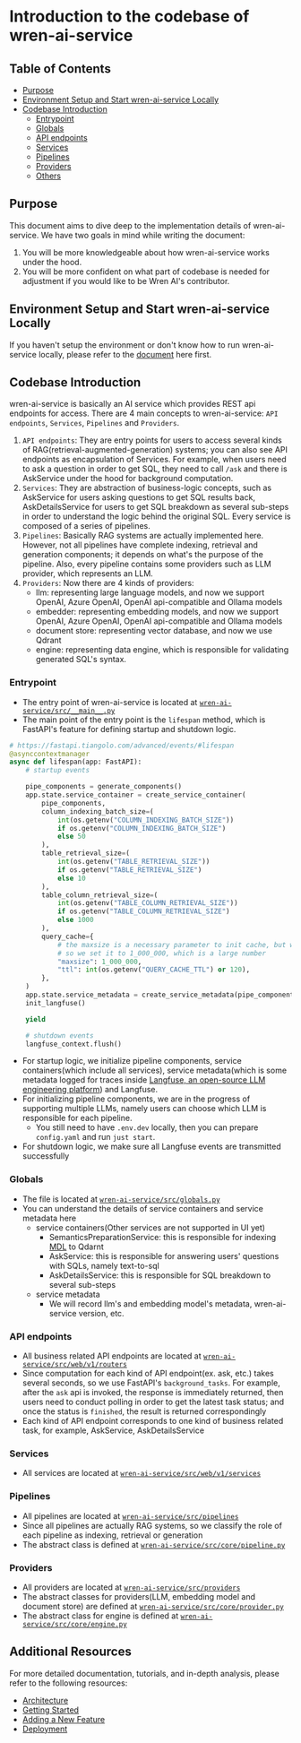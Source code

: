 # Introduction to the codebase of wren-ai-service

## Table of Contents

- [Purpose](#purpose)
- [Environment Setup and Start wren-ai-service Locally](#environment-setup-and-start-wren-ai-service-locally)
- [Codebase Introduction](#codebase-introduction)
    - [Entrypoint](#entrypoint)
    - [Globals](#globals)
    - [API endpoints](#api-endpoints)
    - [Services](#services)
    - [Pipelines](#pipelines)
    - [Providers](#providers)
    - [Others](#others)

## Purpose

This document aims to dive deep to the implementation details of wren-ai-service. We have two goals in mind while writing the document:
1. You will be more knowledgeable about how wren-ai-service works under the hood.
2. You will be more confident on what part of codebase is needed for adjustment if you would like to be Wren AI's contributor.

## Environment Setup and Start wren-ai-service Locally

If you haven't setup the environment or don't know how to run wren-ai-service locally, please refer to the [document](../README.md#setup-for-local-development) here first.

## Codebase Introduction

wren-ai-service is basically an AI service which provides REST api endpoints for access. There are 4 main concepts to wren-ai-service: `API endpoints`, `Services`, `Pipelines` and `Providers`.
1. `API endpoints`: They are entry points for users to access several kinds of RAG(retrieval-augmented-generation) systems; you can also see API endpoints as encapsulation of Services. For example, when users need to ask a question in order to get SQL, they need to call `/ask` and there is AskService under the hood for background computation.
2. `Services`: They are abstraction of business-logic concepts, such as AskService for users asking questions to get SQL results back, AskDetailsService for users to get SQL breakdown as several sub-steps in order to understand the logic behind the original SQL. Every service is composed of a series of pipelines.
3. `Pipelines`: Basically RAG systems are actually implemented here. However, not all pipelines have complete indexing, retrieval and generation components; it depends on what's the purpose of the pipeline. Also, every pipeline contains some providers such as LLM provider, which represents an LLM.
4. `Providers`: Now there are 4 kinds of providers:
    - llm: representing large language models, and now we support OpenAI, Azure OpenAI, OpenAI api-compatible and Ollama models
    - embedder: representing embedding models, and now we support OpenAI, Azure OpenAI, OpenAI api-compatible and Ollama models
    - document store: representing vector database, and now we use Qdrant
    - engine: representing data engine, which is responsible for validating generated SQL's syntax.

### Entrypoint

- The entry point of wren-ai-service is located at [`wren-ai-service/src/__main__.py`](../src/__main__.py)
- The main point of the entry point is the `lifespan` method, which is FastAPI's feature for defining startup and shutdown logic.

```python
# https://fastapi.tiangolo.com/advanced/events/#lifespan
@asynccontextmanager
async def lifespan(app: FastAPI):
    # startup events

    pipe_components = generate_components()
    app.state.service_container = create_service_container(
        pipe_components,
        column_indexing_batch_size=(
            int(os.getenv("COLUMN_INDEXING_BATCH_SIZE"))
            if os.getenv("COLUMN_INDEXING_BATCH_SIZE")
            else 50
        ),
        table_retrieval_size=(
            int(os.getenv("TABLE_RETRIEVAL_SIZE"))
            if os.getenv("TABLE_RETRIEVAL_SIZE")
            else 10
        ),
        table_column_retrieval_size=(
            int(os.getenv("TABLE_COLUMN_RETRIEVAL_SIZE"))
            if os.getenv("TABLE_COLUMN_RETRIEVAL_SIZE")
            else 1000
        ),
        query_cache={
            # the maxsize is a necessary parameter to init cache, but we don't want to expose it to the user
            # so we set it to 1_000_000, which is a large number
            "maxsize": 1_000_000,
            "ttl": int(os.getenv("QUERY_CACHE_TTL") or 120),
        },
    )
    app.state.service_metadata = create_service_metadata(pipe_components)
    init_langfuse()

    yield

    # shutdown events
    langfuse_context.flush()
```

- For startup logic, we initialize pipeline components, service containers(which include all services), service metadata(which is some metadata logged for traces inside [Langfuse, an open-source LLM engineering platform](https://langfuse.com/)) and Langfuse.
- For initializing pipeline components, we are in the progress of supporting multiple LLMs, namely users can choose which LLM is responsible for each pipeline.
    - You still need to have `.env.dev` locally, then you can prepare `config.yaml` and run `just start`.
- For shutdown logic, we make sure all Langfuse events are transmitted successfully

### Globals

- The file is located at [`wren-ai-service/src/globals.py`](../src/globals.py)
- You can understand the details of service containers and service metadata here
    - service containers(Other services are not supported in UI yet)
        - SemanticsPreparationService: this is responsible for indexing [MDL](https://docs.getwren.ai/oss/engine/concept/what_is_mdl) to Qdarnt
        - AskService: this is responsible for answering users' questions with SQLs, namely text-to-sql
        - AskDetailsService: this is responsible for SQL breakdown to several sub-steps
    - service metadata
        - We will record llm's and embedding model's metadata, wren-ai-service version, etc.

### API endpoints

- All business related API endpoints are located at [`wren-ai-service/src/web/v1/routers`](../src/web/v1/routers)
- Since computation for each kind of API endpoint(ex. ask, etc.) takes several seconds, so we use FastAPI's `background_tasks`. For example, after the `ask` api is invoked, the response is immediately returned, then users need to conduct polling in order to get the latest task status; and once the status is `finished`, the result is returned correspondingly
- Each kind of API endpoint corresponds to one kind of business related task, for example, AskService, AskDetailsService

### Services

- All services are located at [`wren-ai-service/src/web/v1/services`](../src/web/v1/services)

### Pipelines

- All pipelines are located at [`wren-ai-service/src/pipelines`](../src/pipelines)
- Since all pipelines are actually RAG systems, so we classify the role of each pipeline as indexing, retrieval or generation
- The abstract class is defined at [`wren-ai-service/src/core/pipeline.py`](../src/core/pipeline.py)

### Providers

- All providers are located at [`wren-ai-service/src/providers`](../src/providers)
- The abstract classes for providers(LLM, embedding model and document store) are defined at [`wren-ai-service/src/core/provider.py`](../src/core/provider.py)
- The abstract class for engine is defined at [`wren-ai-service/src/core/engine.py`](../src/core/engine.py)

## Additional Resources

For more detailed documentation, tutorials, and in-depth analysis, please refer to the following resources:

- [Architecture](../../documents/architecture.md)
- [Getting Started](../../documents/tutorials/getting_started.md)
- [Adding a New Feature](../../documents/tutorials/adding_new_feature.md)
- [Deployment](../../documents/tutorials/deployment.md)
